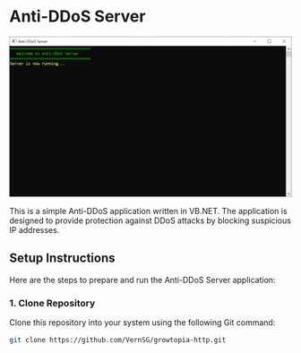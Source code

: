 # Anti-DDoS Server

![Server Image](Http.png)

This is a simple Anti-DDoS application written in VB.NET. The application is designed to provide protection against DDoS attacks by blocking suspicious IP addresses.

## Setup Instructions

Here are the steps to prepare and run the Anti-DDoS Server application:

### 1. Clone Repository

Clone this repository into your system using the following Git command:

```bash
git clone https://github.com/VernSG/growtopia-http.git
